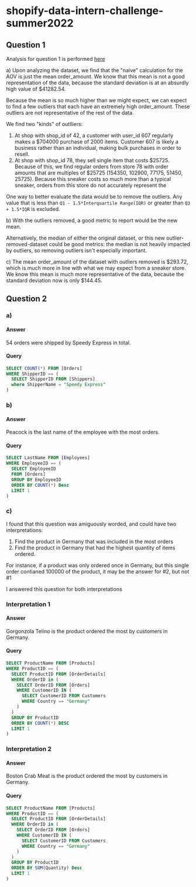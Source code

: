 # shopify-data-intern-challenge-summer2022
## Question 1
Analysis for question 1 is performed [here](./q1.py)

a) Upon analyzing the dataset, we find that the "naive" calculation for the AOV is just the mean order_amount. We know that this mean is not a good representation of the data, because the standard deviation is at an absurdly high value of $41282.54.

Because the mean is so much higher than we might expect, we can expect to find a few outliers that each have an extremely high order_amount. These outliers are not representative of the rest of the data.

We find two "kinds" of outlliers:
  1. At shop with shop_id of 42, a customer with user_id 607 regularly makes a $704000 purchase of 2000 items. Customer 607 is likely a business rather than an individual, making bulk purchases in order to resell.
  2. At shop with shop_id 78, they sell single item that costs $25725. Because of this, we find regular orders from store 78 with order amounts that are multiples of $25725 (154350, 102900, 77175, 51450, 25725). Because this sneaker costs so much more than a typical sneaker, orders from this store do not accurately represent the 
  
One way to better evaluate the data would be to remove the outliers. Any value that is less than ```Q1 - 1.5*Interquartile Range(IQR)``` or greater than ```Q3 + 1.5*IQR``` is excluded.

b) With the outliers removed, a good metric to report would be the new mean.

Alternatively, the median of either the original dataset, or this new outlier-removed-dataset could be good metrics: the median is not heavily impacted by outliers, so removing outliers isn't especially important.

c) The mean order_amount of the dataset with outliers removed is $293.72, which is much more in line with what we may expect from a sneaker store. We know this mean is much more representative of the data, because the standard deviation now is only $144.45.


## Question 2
### a)
#### Answer
54 orders were shipped by Speedy Express in total.

#### Query
```sql
SELECT COUNT(*) FROM [Orders]
WHERE ShipperID == (
  SELECT ShipperID FROM [Shippers]
  where ShipperName = "Speedy Express"
)
```

### b)
#### Answer
Peacock is the last name of the employee with the most orders.

#### Query
```sql
SELECT LastName FROM [Employees]
WHERE EmployeeID == (
  SELECT EmployeeID
  FROM [Orders]
  GROUP BY EmployeeID
  ORDER BY COUNT(*) Desc
  LIMIT 1
)
```

### c)

I found that this question was amiguously worded, and could have two interpretations:
1. Find the product in Germany that was included in the most orders
2. Find the product in Germany that had the highest quantity of items ordered.

For instance, if a product was only ordered once in Germany, but this single order contianed 100000 of the product, it may be the answer for #2, but not #1

I answered this question for both interpretations

### Interpretation 1
#### Answer
Gorgonzola Telino is the product ordered the most by customers in Germany.
#### Query
```sql
SELECT ProductName FROM [Products]
WHERE ProductID == (
  SELECT ProductID FROM [OrderDetails]
  WHERE OrderID in (
    SELECT OrderID FROM [Orders]
    WHERE CustomerID IN (
      SELECT CustomerID FROM Customers
      WHERE Country == "Germany"
    )
  )
  GROUP BY ProductID
  ORDER BY COUNT(*) DESC
  LIMIT 1
)
```

### Interpretation 2
#### Answer
Boston Crab Meat is the product ordered the most by customers in Germany.
#### Query
```sql
SELECT ProductName FROM [Products]
WHERE ProductID == (
  SELECT ProductID FROM [OrderDetails]
  WHERE OrderID in (
    SELECT OrderID FROM [Orders]
    WHERE CustomerID IN (
      SELECT CustomerID FROM Customers
      WHERE Country == "Germany"
    )
  )
  GROUP BY ProductID
  ORDER BY SUM(Quantity) Desc
  LIMIT 1
)
```

